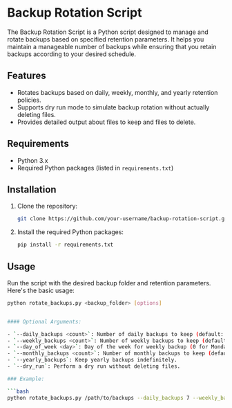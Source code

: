 # Backup Rotation Script

The Backup Rotation Script is a Python script designed to manage and rotate backups based on specified retention parameters. It helps you maintain a manageable number of backups while ensuring that you retain backups according to your desired schedule.

## Features

- Rotates backups based on daily, weekly, monthly, and yearly retention policies.
- Supports dry run mode to simulate backup rotation without actually deleting files.
- Provides detailed output about files to keep and files to delete.

## Requirements

- Python 3.x
- Required Python packages (listed in `requirements.txt`)

## Installation

1. Clone the repository:

    ```bash
    git clone https://github.com/your-username/backup-rotation-script.git
    ```

2. Install the required Python packages:

    ```bash
    pip install -r requirements.txt
    ```

## Usage

Run the script with the desired backup folder and retention parameters. Here's the basic usage:

```bash
python rotate_backups.py <backup_folder> [options]


#### Optional Arguments:

- `--daily_backups <count>`: Number of daily backups to keep (default: 7).
- `--weekly_backups <count>`: Number of weekly backups to keep (default: 4).
- `--day_of_week <day>`: Day of the week for weekly backup (0 for Monday, 1 for Tuesday, ..., 6 for Sunday) (default: 5).
- `--monthly_backups <count>`: Number of monthly backups to keep (default: 12).
- `--yearly_backups`: Keep yearly backups indefinitely.
- `--dry_run`: Perform a dry run without deleting files.

### Example:

```bash
python rotate_backups.py /path/to/backups --daily_backups 7 --weekly_backups 4 --day_of_week 5 --monthly_backups 12 --yearly_backups --dry_run
